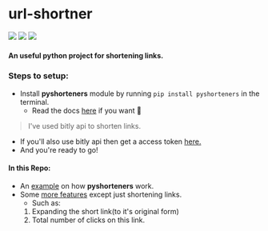 # url-shortner
![](https://img.shields.io/github/languages/top/Prince2347X/url-shortner)
![](https://img.shields.io/github/last-commit/Prince2347X/url-shortner)
![](https://img.shields.io/badge/By-Prince%20Raj-yellowgreen?link=https://right&link=https://twitter.com/Prince_2347X)
#### An useful python project for shortening links.

 
### Steps to setup:
   - Install **pyshorteners** module by running ```pip install pyshorteners``` in the terminal.
      - Read the docs [here](https://bit.ly/shorteners-info) if you want 🤪
   > I've used bitly api to shorten links.
   - If you'll also use bitly api then get a access token [here.](https://bitly.is/accesstoken) 
   - And you're ready to go!

#### In this Repo:
   - An [example](/shortener.py) on how **pyshorteners** work.
   - Some [more features](/something-more.py) except just shortening links.
      - Such as:
       1. Expanding the short link(to it's original form)
       2. Total number of clicks on this link.
